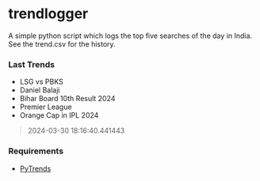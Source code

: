 # trendlogger
A simple python script which logs the top five searches of the day in India.<br>See the trend.csv for the history.<br>

<!-- Last Trends -->
### Last Trends
* LSG vs PBKS
* Daniel Balaji
* Bihar Board 10th Result 2024
* Premier League
* Orange Cap in IPL 2024
> 2024-03-30 18:16:40.441443

<!-- Requirements -->
### Requirements
* [PyTrends](https://github.com/dreyco676/pytrends)
